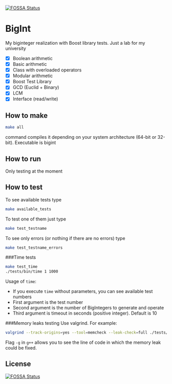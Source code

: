 [![FOSSA Status](https://app.fossa.io/api/projects/git%2Bgithub.com%2Fchar-lie%2Fbigint.svg?type=shield)](https://app.fossa.io/projects/git%2Bgithub.com%2Fchar-lie%2Fbigint?ref=badge_shield)

BigInt
======

My biginteger realization with Boost library tests. Just a lab for my university
- [x] Boolean arithmetic
- [x] Basic arithmetic
- [x] Class with overloaded operators
- [x] Modular arithmetic
- [x] Boost Test Library
- [x] GCD (Euclid + Binary)
- [x] LCM
- [x] Interface (read/write)

How to make
-----------
```bash
make all
```
command compiles it depending on your system architecture (64-bit or 32-bit). Executable is bigint

How to run
----------
Only testing at the moment

How to test
-----------
To see available tests type
```bash
make available_tests
```
To test one of them just type
```bash
make test_testname
```
To see only errors (or nothing if there are no errors) type
```bash
make test_testname_errors
```

###Time tests
```bash
make test_time
./tests/bin/time 1 1000
```
Usage of ```time```:
- If you execute ```time``` without parameters, you can see available test numbers
- First argument is the test number 
- Second argument is the number of BigIntegers to generate and operate
- Third argument is timeout in seconds (positive integer). Default is 10

###Memory leaks testing
Use valgrind. For example:
```bash
valgrind --track-origins=yes --tool=memcheck --leak-check=full ./tests/bin/time 5 1 2>err.log
```
Flag ```-g``` in ```g++``` allows you to see the line of code in which the memory leak could be fixed.


## License
[![FOSSA Status](https://app.fossa.io/api/projects/git%2Bgithub.com%2Fchar-lie%2Fbigint.svg?type=large)](https://app.fossa.io/projects/git%2Bgithub.com%2Fchar-lie%2Fbigint?ref=badge_large)